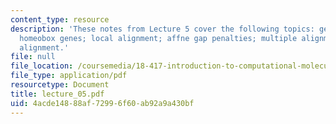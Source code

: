 ```yaml
---
content_type: resource
description: 'These notes from Lecture 5 cover the following topics: gene file formats;
  homeobox genes; local alignment; affne gap penalties; multiple alignment and progressive
  alignment.'
file: null
file_location: /coursemedia/18-417-introduction-to-computational-molecular-biology-fall-2004/4acde14888af72996f60ab92a9a430bf_lecture_05.pdf
file_type: application/pdf
resourcetype: Document
title: lecture_05.pdf
uid: 4acde148-88af-7299-6f60-ab92a9a430bf
---
```

